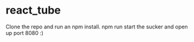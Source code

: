 # react_tube

Clone the repo and run an npm install. npm run start the sucker and open up port 8080 :)
